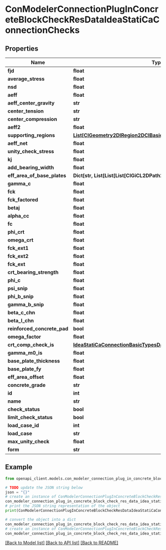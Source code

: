 # ConModelerConnectionPlugInConcreteBlockCheckResDataIdeaStatiCaConnectionChecks


## Properties

Name | Type | Description | Notes
------------ | ------------- | ------------- | -------------
**fjd** | **float** |  | [optional] 
**average_stress** | **float** |  | [optional] 
**nsd** | **float** |  | [optional] 
**aeff** | **float** |  | [optional] 
**aeff_center_gravity** | **str** |  | [optional] 
**center_tension** | **str** |  | [optional] 
**center_compression** | **str** |  | [optional] 
**aeff2** | **float** |  | [optional] 
**supporting_regions** | [**List[CIGeometry2DIRegion2DCIBasicTypes]**](CIGeometry2DIRegion2DCIBasicTypes.md) |  | [optional] 
**aeff_net** | **float** |  | [optional] 
**unity_check_stress** | **float** |  | [optional] 
**kj** | **float** |  | [optional] 
**add_bearing_width** | **float** |  | [optional] 
**eff_area_of_base_plates** | **Dict[str, List[List[List[CIGiCL2DPath2DSegmentCIGeometry2D]]]]** |  | [optional] 
**gamma_c** | **float** |  | [optional] 
**fck** | **float** |  | [optional] 
**fck_factored** | **float** |  | [optional] 
**betaj** | **float** |  | [optional] 
**alpha_cc** | **float** |  | [optional] 
**fc** | **float** |  | [optional] 
**phi_crt** | **float** |  | [optional] 
**omega_crt** | **float** |  | [optional] 
**fck_ext1** | **float** |  | [optional] 
**fck_ext2** | **float** |  | [optional] 
**fck_ext** | **float** |  | [optional] 
**crt_bearing_strength** | **float** |  | [optional] 
**phi_c** | **float** |  | [optional] 
**psi_snip** | **float** |  | [optional] 
**phi_b_snip** | **float** |  | [optional] 
**gamma_b_snip** | **float** |  | [optional] 
**beta_c_chn** | **float** |  | [optional] 
**beta_l_chn** | **float** |  | [optional] 
**reinforced_concrete_pad** | **bool** |  | [optional] 
**omega_factor** | **float** |  | [optional] 
**crt_comp_check_is** | [**IdeaStatiCaConnectionBasicTypesDataCrtCompCheckISCIBasicTypes**](IdeaStatiCaConnectionBasicTypesDataCrtCompCheckISCIBasicTypes.md) |  | [optional] 
**gamma_m0_is** | **float** |  | [optional] 
**base_plate_thickness** | **float** |  | [optional] 
**base_plate_fy** | **float** |  | [optional] 
**eff_area_offset** | **float** |  | [optional] 
**concrete_grade** | **str** |  | [optional] 
**id** | **int** |  | [optional] 
**name** | **str** |  | [optional] 
**check_status** | **bool** |  | [optional] 
**limit_check_status** | **bool** |  | [optional] 
**load_case_id** | **int** |  | [optional] 
**load_case** | **str** |  | [optional] 
**max_unity_check** | **float** |  | [optional] 
**form** | **str** |  | [optional] 

## Example

```python
from openapi_client.models.con_modeler_connection_plug_in_concrete_block_check_res_data_idea_stati_ca_connection_checks import ConModelerConnectionPlugInConcreteBlockCheckResDataIdeaStatiCaConnectionChecks

# TODO update the JSON string below
json = "{}"
# create an instance of ConModelerConnectionPlugInConcreteBlockCheckResDataIdeaStatiCaConnectionChecks from a JSON string
con_modeler_connection_plug_in_concrete_block_check_res_data_idea_stati_ca_connection_checks_instance = ConModelerConnectionPlugInConcreteBlockCheckResDataIdeaStatiCaConnectionChecks.from_json(json)
# print the JSON string representation of the object
print(ConModelerConnectionPlugInConcreteBlockCheckResDataIdeaStatiCaConnectionChecks.to_json())

# convert the object into a dict
con_modeler_connection_plug_in_concrete_block_check_res_data_idea_stati_ca_connection_checks_dict = con_modeler_connection_plug_in_concrete_block_check_res_data_idea_stati_ca_connection_checks_instance.to_dict()
# create an instance of ConModelerConnectionPlugInConcreteBlockCheckResDataIdeaStatiCaConnectionChecks from a dict
con_modeler_connection_plug_in_concrete_block_check_res_data_idea_stati_ca_connection_checks_from_dict = ConModelerConnectionPlugInConcreteBlockCheckResDataIdeaStatiCaConnectionChecks.from_dict(con_modeler_connection_plug_in_concrete_block_check_res_data_idea_stati_ca_connection_checks_dict)
```
[[Back to Model list]](../README.md#documentation-for-models) [[Back to API list]](../README.md#documentation-for-api-endpoints) [[Back to README]](../README.md)


